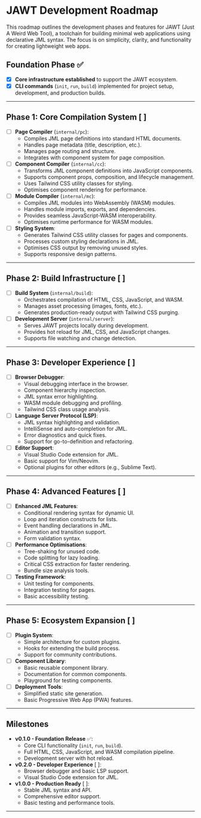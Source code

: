# JAWT Development Roadmap

This roadmap outlines the development phases and features for JAWT (Just A Weird Web Tool), a toolchain for building minimal web applications using declarative JML syntax. 
The focus is on simplicity, clarity, and functionality for creating lightweight web apps.

## Foundation Phase ✅

- [x] **Core infrastructure established** to support the JAWT ecosystem.
- [x] **CLI commands** (`init`, `run`, `build`) implemented for project setup, development, and production builds.

---

## Phase 1: Core Compilation System [ ]

- [ ] **Page Compiler** (`internal/pc`):
    - Compiles JML page definitions into standard HTML documents.
    - Handles page metadata (title, description, etc.).
    - Manages page routing and structure.
    - Integrates with component system for page composition.
- [ ] **Component Compiler** (`internal/cc`):
    - Transforms JML component definitions into JavaScript components.
    - Supports component props, composition, and lifecycle management.
    - Uses Tailwind CSS utility classes for styling.
    - Optimises component rendering for performance.
- [ ] **Module Compiler** (`internal/mc`):
    - Compiles JML modules into WebAssembly (WASM) modules.
    - Handles module imports, exports, and dependencies.
    - Provides seamless JavaScript-WASM interoperability.
    - Optimises runtime performance for WASM modules.
- [ ] **Styling System**:
    - Generates Tailwind CSS utility classes for pages and components.
    - Processes custom styling declarations in JML.
    - Optimises CSS output by removing unused styles.
    - Supports responsive design patterns.

---

## Phase 2: Build Infrastructure [ ]

- [ ] **Build System** (`internal/build`):
    - Orchestrates compilation of HTML, CSS, JavaScript, and WASM.
    - Manages asset processing (images, fonts, etc.).
    - Generates production-ready output with Tailwind CSS purging.
- [ ] **Development Server** (`internal/server`):
    - Serves JAWT projects locally during development.
    - Provides hot reload for JML, CSS, and JavaScript changes.
    - Supports file watching and change detection.

---

## Phase 3: Developer Experience [ ]

- [ ] **Browser Debugger**:
    - Visual debugging interface in the browser.
    - Component hierarchy inspection.
    - JML syntax error highlighting.
    - WASM module debugging and profiling.
    - Tailwind CSS class usage analysis.
- [ ] **Language Server Protocol (LSP)**:
    - JML syntax highlighting and validation.
    - IntelliSense and auto-completion for JML.
    - Error diagnostics and quick fixes.
    - Support for go-to-definition and refactoring.
- [ ] **Editor Support**:
    - Visual Studio Code extension for JML.
    - Basic support for Vim/Neovim.
    - Optional plugins for other editors (e.g., Sublime Text).

---

## Phase 4: Advanced Features [ ]

- [ ] **Enhanced JML Features**:
    - Conditional rendering syntax for dynamic UI.
    - Loop and iteration constructs for lists.
    - Event handling declarations in JML.
    - Animation and transition support.
    - Form validation syntax.
- [ ] **Performance Optimisations**:
    - Tree-shaking for unused code.
    - Code splitting for lazy loading.
    - Critical CSS extraction for faster rendering.
    - Bundle size analysis tools.
- [ ] **Testing Framework**:
    - Unit testing for components.
    - Integration testing for pages.
    - Basic accessibility testing.

---

## Phase 5: Ecosystem Expansion [ ]

- [ ] **Plugin System**:
    - Simple architecture for custom plugins.
    - Hooks for extending the build process.
    - Support for community contributions.
- [ ] **Component Library**:
    - Basic reusable component library.
    - Documentation for common components.
    - Playground for testing components.
- [ ] **Deployment Tools**:
    - Simplified static site generation.
    - Basic Progressive Web App (PWA) features.

---


## Milestones

- **v0.1.0 - Foundation Release** ✅:
    - Core CLI functionality (`init`, `run`, `build`).
    - Full HTML, CSS, JavaScript, and WASM compilation pipeline.
    - Development server with hot reload.
- **v0.2.0 - Developer Experience** [ ]:
    - Browser debugger and basic LSP support.
    - Visual Studio Code extension for JML.
- **v1.0.0 - Production Ready** [ ]:
    - Stable JML syntax and API.
    - Comprehensive editor support.
    - Basic testing and performance tools.

---

